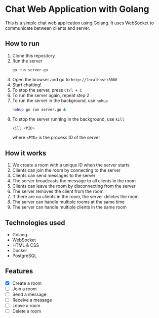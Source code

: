 # Chat Web Application with Golang

This is a simple chat web application using Golang. It uses WebSocket to communicate between clients and server.

## How to run

1. Clone this repository
2. Run the server
   ```bash
   go run server.go
   ```
3. Open the browser and go to `http://localhost:8080`
4. Start chatting!
5. To stop the server, press `Ctrl + C`
6. To run the server again, repeat step 2
7. To run the server in the background, use `nohup`
   ```bash
   nohup go run server.go &
   ```
8. To stop the server running in the background, use `kill`
   ```bash
   kill <PID>
   ```
   where `<PID>` is the process ID of the server

## How it works

1. We create a room with a unique ID when the server starts
2. Clients can join the room by connecting to the server
3. Clients can send messages to the server
4. The server broadcasts the message to all clients in the room
5. Clients can leave the room by disconnecting from the server
6. The server removes the client from the room
7. If there are no clients in the room, the server deletes the room
8. The server can handle multiple rooms at the same time
9. The server can handle multiple clients in the same room

## Technologies used

- Golang
- WebSocket
- HTML & CSS
- Docker
- PostgreSQL

## Features

- [x] Create a room
- [ ] Join a room
- [ ] Send a message
- [ ] Receive a message
- [ ] Leave a room
- [ ] Delete a room
